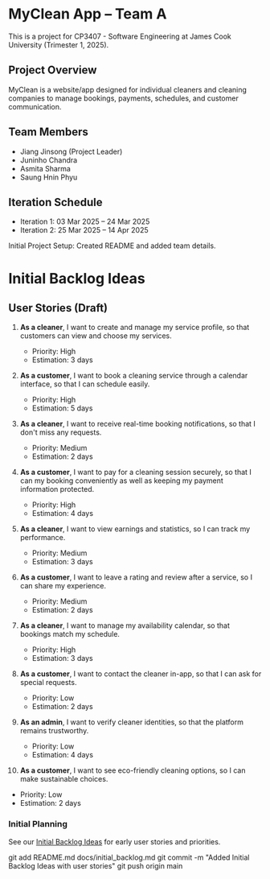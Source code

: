 # MyClean App – Team A

This is a project for CP3407 - Software Engineering at James Cook University (Trimester 1, 2025).

## Project Overview
MyClean is a website/app designed for individual cleaners and cleaning companies to manage bookings, payments, schedules, and customer communication. 

## Team Members
- Jiang Jinsong (Project Leader)
- Juninho Chandra
- Asmita Sharma
- Saung Hnin Phyu

## Iteration Schedule
- Iteration 1: 03 Mar 2025 – 24 Mar 2025
- Iteration 2: 25 Mar 2025 – 14 Apr 2025

Initial Project Setup: Created README and added team details.

# Initial Backlog Ideas

## User Stories (Draft)

1. **As a cleaner**, I want to create and manage my service profile, so that customers can view and choose my services.  
   - Priority: High  
   - Estimation: 3 days

2. **As a customer**, I want to book a cleaning service through a calendar interface, so that I can schedule easily.  
   - Priority: High  
   - Estimation: 5 days

3. **As a cleaner**, I want to receive real-time booking notifications, so that I don't miss any requests.  
   - Priority: Medium  
   - Estimation: 2 days

4. **As a customer**, I want to pay for a cleaning session securely, so that I can my booking conveniently as well as keeping my payment information protected.
   - Priority: High  
   - Estimation: 4 days

5. **As a cleaner**, I want to view earnings and statistics, so I can track my performance.  
   - Priority: Medium  
   - Estimation: 3 days

6. **As a customer**, I want to leave a rating and review after a service, so I can share my experience.  
   - Priority: Medium  
   - Estimation: 2 days

7. **As a cleaner**, I want to manage my availability calendar, so that bookings match my schedule.  
   - Priority: High  
   - Estimation: 3 days

8. **As a customer**, I want to contact the cleaner in-app, so that I can ask for special requests.  
   - Priority: Low  
   - Estimation: 2 days

9. **As an admin**, I want to verify cleaner identities, so that the platform remains trustworthy.  
   - Priority: Low  
   - Estimation: 4 days

10. **As a customer**, I want to see eco-friendly cleaning options, so I can make sustainable choices.  
   - Priority: Low  
   - Estimation: 2 days

### Initial Planning

See our [Initial Backlog Ideas](docs/initial_backlog.md) for early user stories and priorities.

git add README.md docs/initial_backlog.md
git commit -m "Added Initial Backlog Ideas with user stories"
git push origin main
